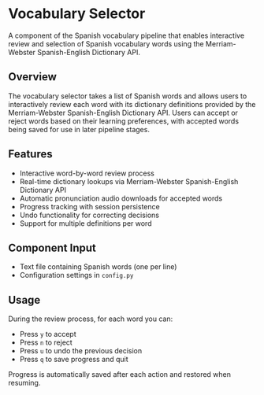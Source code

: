 # Vocabulary Selector

A component of the Spanish vocabulary pipeline that enables interactive review and selection of Spanish vocabulary words using the Merriam-Webster Spanish-English Dictionary API.

## Overview

The vocabulary selector takes a list of Spanish words and allows users to interactively review each word with its dictionary definitions provided by the Merriam-Webster Spanish-English Dictionary API. Users can accept or reject words based on their learning preferences, with accepted words being saved for use in later pipeline stages.

## Features

- Interactive word-by-word review process
- Real-time dictionary lookups via Merriam-Webster Spanish-English Dictionary API
- Automatic pronunciation audio downloads for accepted words
- Progress tracking with session persistence
- Undo functionality for correcting decisions
- Support for multiple definitions per word

## Component Input

- Text file containing Spanish words (one per line)
- Configuration settings in `config.py`

## Usage

During the review process, for each word you can:
- Press `y` to accept
- Press `n` to reject
- Press `u` to undo the previous decision
- Press `q` to save progress and quit

Progress is automatically saved after each action and restored when resuming.

